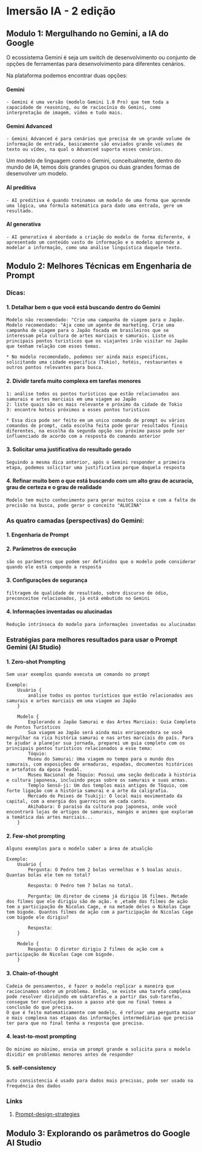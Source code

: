 # Imersão IA - 2 edição

## Modulo 1: Mergulhando no Gemini, a IA do Google

O ecossistema Gemini é seja um switch de desenvolvimento ou conjunto de opções de ferramentas para desenvolvimento para diferentes cenários.

Na plataforma podemos encontrar duas opções:
#### Gemini
    - Gemini é uma versão (modelo Gemini 1.0 Pro) que tem toda a capacidade de reasoning, ou de raciocínio do Gemini, como interpretação de imagem, vídeo e tudo mais.
#### Gemini Advanced
    - Gemini Advanced é para cenários que precisa de um grande volume de informação de entrada, basicamente são enviados grande volumes de texto ou vídeo, na qual o Advanced suporta esses cenários.

Um modelo de linguagem como o Gemini, conceitualmente, dentro do mundo de IA, temos dois grandes grupos ou duas grandes formas de desenvolver um modelo.
#### AI preditiva
    - AI preditiva é quando treinamos um modelo de uma forma que aprende uma lógica, uma fórmula matemática para dado uma entrada, gere um resultado.
#### AI generativa
    - AI generativa é abordado a criação do modelo de forma diferente, é apresentado um conteúdo vasto de informação e o modelo aprende a modelar a informação, como uma análise linguística daquele texto.




## Modulo 2: Melhores Técnicas em Engenharia de Prompt

### Dicas:
#### 1. Detalhar bem o que você está buscando dentro do Gemini
    Modelo não recomendado: "Crie uma campanha de viagem para o Japão.
    Modelo recomendado: "Aja como um agente de marketing. Crie uma campanha de viagem para o Japão focada em brasileiros que se interessam pela cultura de artes marciais e samurais. Liste os principais pontos turisticos que os viajantes irão visitar no Japão que tenham relação com esses temas.
    
    * No modelo recomendado, podemos ser ainda mais especificos, solicitando uma cidade especifica (Tokio), hotéis, restaurantes e outros pontos relevantes para busca.
    
#### 2. Dividir tarefa muito complexa em tarefas menores
    1: análise todos os pontos turísticos que estão relacionados aos samurais e artes marciais em uma viagem ao Japão
    2: liste quais são os mais relevante e próximo da cidade de Tokio
    3: encontre hoteis próximos a esses pontos turisticos
    
    * Essa dica pode ser feito em um unico comando de prompt ou vários comandos de prompt, cada escolha feita pode gerar resultados finais diferentes, na escolha da segunda opção seu próximo passo pode ser influenciado de acordo com a resposta do comando anterior 
    
#### 3. Solicitar uma justificativa do resultado gerado
    Seguindo a mesma dica anterior, após o Gemini responder a primeira etapa, podemos solicitar uma justificativa porque daquela resposta
        
#### 4. Refinar muito bem o que está buscando com um alto grau de acuracia, grau de certeza e o grau de realidade
    Modelo tem muito conhecimento para gerar muitos coisa e com a falta de precisão na busca, pode gerar o conceito "ALUCINA"



### As quatro camadas (perspectivas) do Gemini:
#### 1. Engenharia de Prompt
#### 2. Parâmetros de execução
    são os parâmetros que podem ser definidos que o modelo pode considerar quando ele está compondo a resposta
#### 3. Configurações de segurança
    filtragem de qualidade de resultado, sobre discurso de ódio, preconceitoe relacionados, já está embutido no Gemini
#### 4. Informações inventadas ou alucinadas
    Redução intrínseca do modelo para informações inventadas ou alucinadas



### Estratégias para melhores resultados para usar o Prompt Gemini (AI Studio)
#### 1. Zero-shot Prompting
    Sem usar exemplos quando executa um comando no prompt

    Exemplo:
        Usuário {
            análise todos os pontos turísticos que estão relacionados aos samurais e artes marciais em uma viagem ao Japão
        }
        
        Modelo {
            Explorando o Japão Samurai e das Artes Marciais: Guia Completo de Pontos Turísticos
            Sua viagem ao Japão será ainda mais enriquecedora se você mergulhar na rica história samurai e nas artes marciais do país. Para te ajudar a planejar sua jornada, preparei um guia completo com os principais pontos turísticos relacionados a esse tema:
            Tóquio:
            Museu do Samurai: Uma viagem no tempo para o mundo dos samurais, com exposições de armaduras, espadas, documentos históricos e artefatos da época feudal.
            Museu Nacional de Tóquio: Possui uma seção dedicada à história e cultura japonesa, incluindo peças sobre os samurais e suas armas.
            Templo Sensō-ji: Um dos templos mais antigos de Tóquio, com forte ligação com a história samurai e a arte da caligrafia.
            Mercado de Peixes de Tsukiji: O local mais movimentado da capital, com a energia dos guerreiros em cada canto.
            Akihabara: O paraíso da cultura pop japonesa, onde você encontrará lojas de artigos de samurais, mangás e animes que exploram a temática das artes marciais...
        }

#### 2. Few-shot prompting
    Alguns exemplos para o modelo saber a área de atualção

    Exemplo:
        Usuário {
            Pergunta: O Pedro tem 2 bolas vermelhas e 5 boalas azuis. Quantas bolas ele tem no total?

            Resposta: O Pedro tem 7 bolas no total.

            Pergunta: Um diretor de cinema já dirigiu 16 filmes. Metade dos filmes que ele dirigiu são de ação. e ,etade dos filmes de ação tem a participação de Nicolas Cage, e na metade deles o Nikolas Cage tem bigode. Quantos filmes de ação com a participação de Nicolas Cage com bigode ele dirigiu?

            Resposta:
        }

        Modelo {
            Resposta: O diretor dirigiu 2 filmes de ação com a participação de Nicolas Cage com bigode.
        }

#### 3. Chain-of-thought
    Cadeia de pensamentos, é fazer o modelo replicar a maneira que raciocinamos sobre um problema. Então, se existe uma tarefa complexa pode resolver dividindo em subtarefas e a partir das sub-tarefas, consegue ter evoluções passo a passo até que no final temos a conclusão do que precisa.
    O que é feito matematicamente com modelo, é refinar uma pergunta maior e mais complexa nas etapas das informações intermediárias que precisa ter para que no final tenha a resposta que precisa.

#### 4. least-to-most prompting
    Do minimo ao máximo, envia um prompt grande e solicita para o modelo dividir em problemas menores antes de responder

#### 5. self-consistency
    auto consistencia é usado para dados mais precisas, pode ser usado na frequência dos dados

### Links
1. [Prompt-design-strategies](https://cloud.google.com/vertex-ai/generative-ai/docs/learn/prompt-design-strategies?hl=pt-br)




## Modulo 3: Explorando os parâmetros do Google AI Studio
